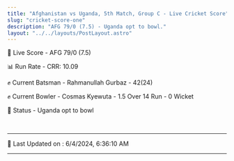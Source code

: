 ```yaml
---
title: "Afghanistan vs Uganda, 5th Match, Group C - Live Cricket Score"
slug: "cricket-score-one"
description: "AFG 79/0 (7.5) - Uganda opt to bowl."
layout: "../../layouts/PostLayout.astro"
---
```


🔴 Live Score - AFG 79/0 (7.5)  

📊 Run Rate - CRR: 10.09  

✊ Current Batsman - Rahmanullah Gurbaz - 42(24)  

✊ Current Bowler - Cosmas Kyewuta - 1.5 Over 14 Run - 0 Wicket  

📑 Status - Uganda opt to bowl

<br />

***

📝 Last Updated on : 6/4/2024, 6:36:10 AM

***

